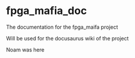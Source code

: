 # fpga_mafia_doc
The documentation for the fpga_maifa project

Will be used for the docusaurus wiki of the project

Noam was here
